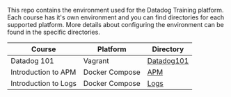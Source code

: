 This repo contains the environment used for the Datadog Training platform. Each course has it's own environment and you can find directories for each supported platform. More details about configuring the environment can be found in the specific directories.

| Course | Platform | Directory |
|--------|----------|-----------|
|Datadog 101| Vagrant | [Datadog101](Datadog101)| 
|Introduction to APM|Docker Compose| [APM](apm)|
|Introduction to Logs|Docker Compose| [Logs](logsintro)|
